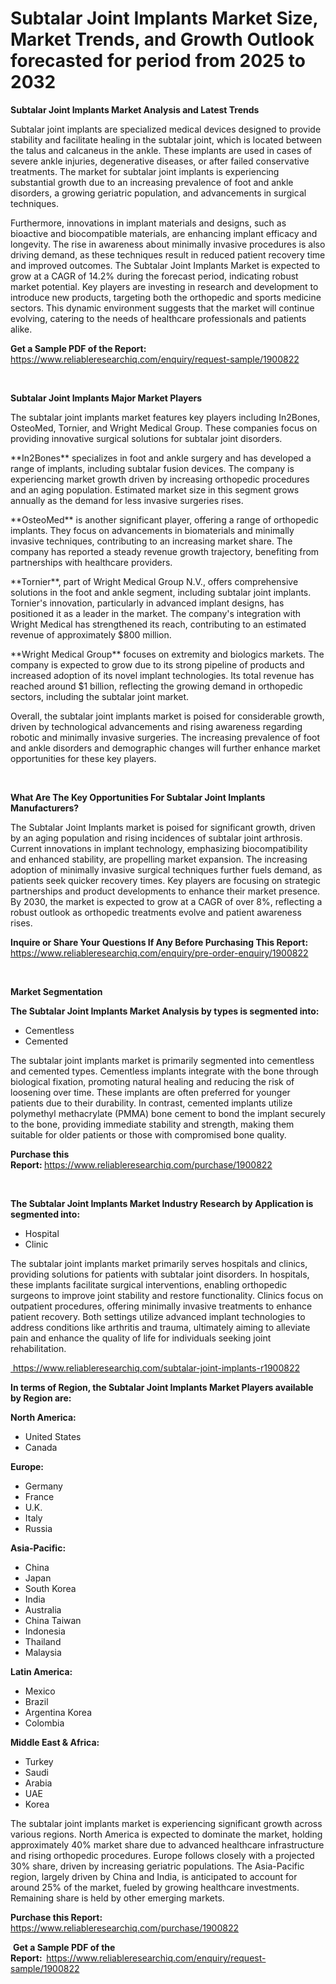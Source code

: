 <p><h1>Subtalar Joint Implants Market Size, Market Trends, and Growth Outlook forecasted for period from 2025 to 2032</h1></p><p><strong>Subtalar Joint Implants Market Analysis and Latest Trends</strong></p>
<p><p>Subtalar joint implants are specialized medical devices designed to provide stability and facilitate healing in the subtalar joint, which is located between the talus and calcaneus in the ankle. These implants are used in cases of severe ankle injuries, degenerative diseases, or after failed conservative treatments. The market for subtalar joint implants is experiencing substantial growth due to an increasing prevalence of foot and ankle disorders, a growing geriatric population, and advancements in surgical techniques. </p><p>Furthermore, innovations in implant materials and designs, such as bioactive and biocompatible materials, are enhancing implant efficacy and longevity. The rise in awareness about minimally invasive procedures is also driving demand, as these techniques result in reduced patient recovery time and improved outcomes. The Subtalar Joint Implants Market is expected to grow at a CAGR of 14.2% during the forecast period, indicating robust market potential. Key players are investing in research and development to introduce new products, targeting both the orthopedic and sports medicine sectors. This dynamic environment suggests that the market will continue evolving, catering to the needs of healthcare professionals and patients alike.</p></p>
<p><strong>Get a Sample PDF of the Report:&nbsp;</strong> <a href="https://www.reliableresearchiq.com/enquiry/request-sample/1900822?utm_campaign=1159&utm_medium=2&utm_source=Github&utm_content=ia&utm_term=16042025&utm_id=subtalar-joint-implants">https://www.reliableresearchiq.com/enquiry/request-sample/1900822</a></p>
<p>&nbsp;</p>
<p><strong>Subtalar Joint Implants Major Market Players</strong></p>
<p><p>The subtalar joint implants market features key players including In2Bones, OsteoMed, Tornier, and Wright Medical Group. These companies focus on providing innovative surgical solutions for subtalar joint disorders.</p><p>**In2Bones** specializes in foot and ankle surgery and has developed a range of implants, including subtalar fusion devices. The company is experiencing market growth driven by increasing orthopedic procedures and an aging population. Estimated market size in this segment grows annually as the demand for less invasive surgeries rises.</p><p>**OsteoMed** is another significant player, offering a range of orthopedic implants. They focus on advancements in biomaterials and minimally invasive techniques, contributing to an increasing market share. The company has reported a steady revenue growth trajectory, benefiting from partnerships with healthcare providers.</p><p>**Tornier**, part of Wright Medical Group N.V., offers comprehensive solutions in the foot and ankle segment, including subtalar joint implants. Tornier's innovation, particularly in advanced implant designs, has positioned it as a leader in the market. The company's integration with Wright Medical has strengthened its reach, contributing to an estimated revenue of approximately $800 million.</p><p>**Wright Medical Group** focuses on extremity and biologics markets. The company is expected to grow due to its strong pipeline of products and increased adoption of its novel implant technologies. Its total revenue has reached around $1 billion, reflecting the growing demand in orthopedic sectors, including the subtalar joint market.</p><p>Overall, the subtalar joint implants market is poised for considerable growth, driven by technological advancements and rising awareness regarding robotic and minimally invasive surgeries. The increasing prevalence of foot and ankle disorders and demographic changes will further enhance market opportunities for these key players.</p></p>
<p>&nbsp;</p>
<p><strong>What Are The Key Opportunities For Subtalar Joint Implants Manufacturers?</strong></p>
<p><p>The Subtalar Joint Implants market is poised for significant growth, driven by an aging population and rising incidences of subtalar joint arthrosis. Current innovations in implant technology, emphasizing biocompatibility and enhanced stability, are propelling market expansion. The increasing adoption of minimally invasive surgical techniques further fuels demand, as patients seek quicker recovery times. Key players are focusing on strategic partnerships and product developments to enhance their market presence. By 2030, the market is expected to grow at a CAGR of over 8%, reflecting a robust outlook as orthopedic treatments evolve and patient awareness rises.</p></p>
<p><strong>Inquire or Share Your Questions If Any Before Purchasing This Report:</strong> <a href="https://www.reliableresearchiq.com/enquiry/pre-order-enquiry/1900822?utm_campaign=1159&utm_medium=2&utm_source=Github&utm_content=ia&utm_term=16042025&utm_id=subtalar-joint-implants">https://www.reliableresearchiq.com/enquiry/pre-order-enquiry/1900822</a></p>
<p>&nbsp;</p>
<p><strong>Market Segmentation</strong></p>
<p><strong>The Subtalar Joint Implants Market Analysis by types is segmented into:</strong></p>
<p><ul><li>Cementless</li><li>Cemented</li></ul></p>
<p><p>The subtalar joint implants market is primarily segmented into cementless and cemented types. Cementless implants integrate with the bone through biological fixation, promoting natural healing and reducing the risk of loosening over time. These implants are often preferred for younger patients due to their durability. In contrast, cemented implants utilize polymethyl methacrylate (PMMA) bone cement to bond the implant securely to the bone, providing immediate stability and strength, making them suitable for older patients or those with compromised bone quality.</p></p>
<p><strong>Purchase this Report:&nbsp;</strong><a href="https://www.reliableresearchiq.com/purchase/1900822?utm_campaign=1159&utm_medium=2&utm_source=Github&utm_content=ia&utm_term=16042025&utm_id=subtalar-joint-implants">https://www.reliableresearchiq.com/purchase/1900822</a></p>
<p>&nbsp;</p>
<p><strong>The Subtalar Joint Implants Market Industry Research by Application is segmented into:</strong></p>
<p><ul><li>Hospital</li><li>Clinic</li></ul></p>
<p><p>The subtalar joint implants market primarily serves hospitals and clinics, providing solutions for patients with subtalar joint disorders. In hospitals, these implants facilitate surgical interventions, enabling orthopedic surgeons to improve joint stability and restore functionality. Clinics focus on outpatient procedures, offering minimally invasive treatments to enhance patient recovery. Both settings utilize advanced implant technologies to address conditions like arthritis and trauma, ultimately aiming to alleviate pain and enhance the quality of life for individuals seeking joint rehabilitation.</p></p>
<p><a href="https://www.reliableresearchiq.com/subtalar-joint-implants-r1900822?utm_campaign=1159&utm_medium=2&utm_source=Github&utm_content=ia&utm_term=16042025&utm_id=subtalar-joint-implants">&nbsp;https://www.reliableresearchiq.com/subtalar-joint-implants-r1900822</a></p>
<p><strong>In terms of Region, the Subtalar Joint Implants Market Players available by Region are:</strong></p>
<p>
    <p> <strong> North America: </strong>
        <ul>
            <li>United States</li>
            <li>Canada</li>
        </ul>
        </p> 
    <p> <strong> Europe: </strong>
        <ul>
            <li>Germany</li>
            <li>France</li>
            <li>U.K.</li>
            <li>Italy</li>
            <li>Russia</li>
        </ul>
        </p> 
    <p> <strong> Asia-Pacific: </strong>
        <ul>
            <li>China</li>
            <li>Japan</li>
            <li>South Korea</li>
            <li>India</li>
            <li>Australia</li>
            <li>China Taiwan</li>
            <li>Indonesia</li>
            <li>Thailand</li>
            <li>Malaysia</li>
        </ul>
        </p> 
    <p> <strong> Latin America: </strong>
        <ul>
            <li>Mexico</li>
            <li>Brazil</li>
            <li>Argentina Korea</li>
            <li>Colombia</li>
        </ul>
        </p> 
    <p> <strong> Middle East & Africa: </strong>
        <ul>
            <li>Turkey</li>
            <li>Saudi</li>
            <li>Arabia</li>
            <li>UAE</li>
            <li>Korea</li>
        </ul>
    </p>
    </p>
<p><p>The subtalar joint implants market is experiencing significant growth across various regions. North America is expected to dominate the market, holding approximately 40% market share due to advanced healthcare infrastructure and rising orthopedic procedures. Europe follows closely with a projected 30% share, driven by increasing geriatric populations. The Asia-Pacific region, largely driven by China and India, is anticipated to account for around 25% of the market, fueled by growing healthcare investments. Remaining share is held by other emerging markets.</p></p>
<p><strong>Purchase this Report: </strong><a href="https://www.reliableresearchiq.com/purchase/1900822?utm_campaign=1159&utm_medium=2&utm_source=Github&utm_content=ia&utm_term=16042025&utm_id=subtalar-joint-implants">https://www.reliableresearchiq.com/purchase/1900822</a></p>
<p>&nbsp;<strong>Get a Sample PDF of the Report:&nbsp;&nbsp;</strong><a href="https://www.reliableresearchiq.com/enquiry/request-sample/1900822?utm_campaign=1159&utm_medium=2&utm_source=Github&utm_content=ia&utm_term=16042025&utm_id=subtalar-joint-implants">https://www.reliableresearchiq.com/enquiry/request-sample/1900822</a></p>
<p><strong></strong></p>
<p><p></p><p></p><p></p></p>